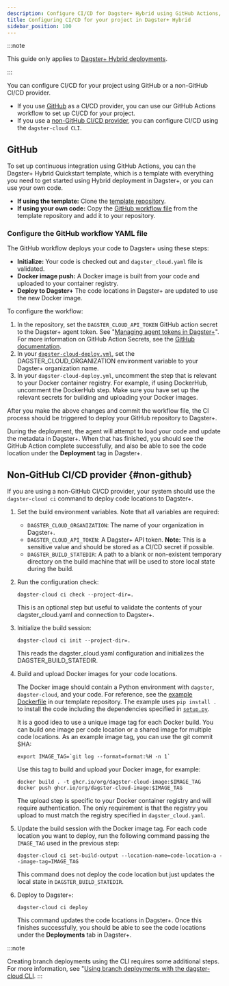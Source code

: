 ```yaml
---
description: Configure CI/CD for Dagster+ Hybrid using GitHub Actions, or non-GitHub providers with the dagster-cloud CLI.
title: Configuring CI/CD for your project in Dagster+ Hybrid
sidebar_position: 100
---
```


:::note

This guide only applies to [Dagster+ Hybrid deployments](/deployment/dagster-plus/hybrid).

:::

You can configure CI/CD for your project using GitHub or a non-GitHub CI/CD provider.

- If you use [GitHub](#github) as a CI/CD provider, you can use our GitHub Actions workflow to set up CI/CD for your project.
- If you use a [non-GitHub CI/CD provider](#non-github), you can configure CI/CD using the `dagster-cloud CLI`.

## GitHub

To set up continuous integration using GitHub Actions, you can the Dagster+ Hybrid Quickstart template, which is a template with everything you need to get started using Hybrid deployment in Dagster+, or you can use your own code.

- **If using the template:** Clone the [template repository](https://github.com/dagster-io/dagster-cloud-hybrid-quickstart).
- **If using your own code:** Copy the [GitHub workflow file](https://github.com/dagster-io/dagster-cloud-hybrid-quickstart/tree/main/.github/workflows) from the template repository and add it to your repository.

### Configure the GitHub workflow YAML file

The GitHub workflow deploys your code to Dagster+ using these steps:

- **Initialize:** Your code is checked out and `dagster_cloud.yaml` file is validated.
- **Docker image push:** A Docker image is built from your code and uploaded to your container registry.
- **Deploy to Dagster+** The code locations in Dagster+ are updated to use the new Docker image.

To configure the workflow:

1. In the repository, set the `DAGSTER_CLOUD_API_TOKEN` GitHub action secret to the Dagster+ agent token. See "[Managing agent tokens in Dagster+](/deployment/dagster-plus/management/tokens/agent-tokens)". For more information on GitHub Action Secrets, see the [GitHub documentation](https://docs.github.com/en/actions/security-guides/encrypted-secrets#creating-encrypted-secrets-for-a-repository).
2. In your [`dagster-cloud-deploy.yml`](https://github.com/dagster-io/dagster-cloud-hybrid-quickstart/blob/main/.github/workflows/dagster-cloud-deploy.yml), set the DAGSTER_CLOUD_ORGANIZATION environment variable to your Dagster+ organization name.
3. In your `dagster-cloud-deploy.yml`, uncomment the step that is relevant to your Docker container registry. For example, if using DockerHub, uncomment the DockerHub step. Make sure you have set up the relevant secrets for building and uploading your Docker images.

After you make the above changes and commit the workflow file, the CI process should be triggered to deploy your GitHub repository to Dagster+.

During the deployment, the agent will attempt to load your code and update the metadata in Dagster+. When that has finished, you should see the GitHub Action complete successfully, and also be able to see the code location under the **Deployment** tag in Dagster+.

## Non-GitHub CI/CD provider \{#non-github}

If you are using a non-GitHub CI/CD provider, your system should use the `dagster-cloud ci` command to deploy code locations to Dagster+.

1. Set the build environment variables. Note that all variables are required:
   - `DAGSTER_CLOUD_ORGANIZATION`: The name of your organization in Dagster+.
   - `DAGSTER_CLOUD_API_TOKEN`: A Dagster+ API token. **Note:** This is a sensitive value and should be stored as a CI/CD secret if possible.
   - `DAGSTER_BUILD_STATEDIR`: A path to a blank or non-existent temporary directory on the build machine that will be used to store local state during the build.
2. Run the configuration check:
   ```
   dagster-cloud ci check --project-dir=.
   ```
   This is an optional step but useful to validate the contents of your dagster_cloud.yaml and connection to Dagster+.
3. Initialize the build session:
   ```
   dagster-cloud ci init --project-dir=.
   ```
   This reads the dagster_cloud.yaml configuration and initializes the DAGSTER_BUILD_STATEDIR.
4. Build and upload Docker images for your code locations.

   The Docker image should contain a Python environment with `dagster`, `dagster-cloud`, and your code. For reference, see the [example Dockerfile](https://github.com/dagster-io/dagster-cloud-hybrid-quickstart/blob/main/Dockerfile) in our template repository. The example uses `pip install .` to install the code including the dependencies specified in [`setup.py`](https://github.com/dagster-io/dagster-cloud-hybrid-quickstart/blob/main/setup.py).

   It is a good idea to use a unique image tag for each Docker build. You can build one image per code location or a shared image for multiple code locations. As an example image tag, you can use the git commit SHA:

   ```
   export IMAGE_TAG=`git log --format=format:%H -n 1`
   ```

   Use this tag to build and upload your Docker image, for example:

   ```
   docker build . -t ghcr.io/org/dagster-cloud-image:$IMAGE_TAG
   docker push ghcr.io/org/dagster-cloud-image:$IMAGE_TAG
   ```

   The upload step is specific to your Docker container registry and will require authentication. The only requirement is that the registry you upload to must match the registry specified in `dagster_cloud.yaml`.

5. Update the build session with the Docker image tag. For each code location you want to deploy, run the following command passing the `IMAGE_TAG` used in the previous step:

   ```
   dagster-cloud ci set-build-output --location-name=code-location-a --image-tag=IMAGE_TAG
   ```

   This command does not deploy the code location but just updates the local state in `DAGSTER_BUILD_STATEDIR`.

6. Deploy to Dagster+:

   ```
   dagster-cloud ci deploy
   ```

   This command updates the code locations in Dagster+. Once this finishes successfully, you should be able to see the code locations under the **Deployments** tab in Dagster+.

:::note

Creating branch deployments using the CLI requires some additional steps. For more information, see "[Using branch deployments with the dagster-cloud CLI](/deployment/dagster-plus/ci-cd/branch-deployments/using-branch-deployments-with-the-cli).
:::
